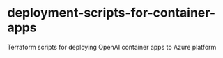 # deployment-scripts-for-container-apps
Terraform scripts for deploying OpenAI container apps to Azure platform
